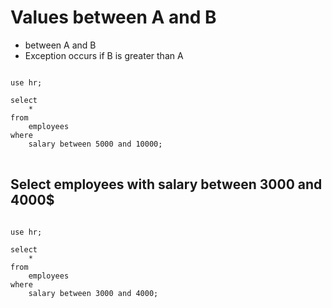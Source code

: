 # Values ​​between A and B
- between A and B
- Exception occurs if B is greater than A
<pre>
<code>
use hr;

select 
	*
from
	employees
where
	salary between 5000 and 10000;
</code>
</pre>
## Select employees with salary between 3000 and 4000$
<pre>
<code>
use hr;

select
	*
from
	employees
where
	salary between 3000 and 4000;
</code>
</pre>
